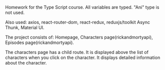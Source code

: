 Homework for the Type Script course. All variables are typed. "Ani" type is not used.

Also used: axios, react-router-dom, react-redux, reduxjs/toolkit Async Thunk, Material UI.

The project consists of: Homepage, Characters page(rickandmortyapi), Episodes page(rickandmortyapi).

The characters page has a child route. It is displayed above the list of characters when you click on the character. It displays detailed information about the character.
